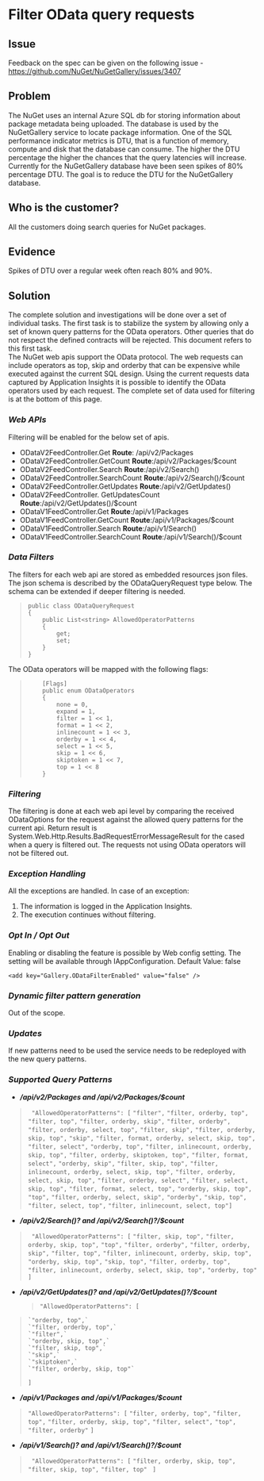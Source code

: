 # Filter OData query requests

## Issue

Feedback on the spec can be given on the following issue - https://github.com/NuGet/NuGetGallery/issues/3407 

## Problem

The NuGet uses an internal Azure SQL db for storing information about package metadata being uploaded. The database is used by the NuGetGallery service to locate package information. One of the SQL performance indicator metrics is DTU, that is a function of memory, compute and disk that the database can consume. The higher the DTU percentage the higher the chances that the query latencies will increase. Currently for the NuGetGallery database have been seen spikes of 80% percentage DTU. The goal is to reduce the DTU for the NuGetGallery database.

## Who is the customer?

All the customers doing search queries for NuGet packages.

## Evidence
Spikes of DTU over a regular week often reach 80% and 90%.


## Solution

The complete solution and investigations will be done over a set of individual tasks. The first task is to stabilize the system by allowing only a set of known query patterns for the OData operators. Other queries that do not respect the defined contracts will be rejected. 
This document refers to this first task.  
The NuGet web apis support the OData protocol. The web requests can include operators as top, skip and orderby that can be expensive while executed against the current SQL design. Using the current requests data captured by Application Insights it is possible to identify the OData operators used by each request. The complete set of data used for filtering is at the bottom of this page.

### _Web APIs_
Filtering will be enabled for the below set of apis.

* ODataV2FeedController.Get **Route**: /api/v2/Packages
* ODataV2FeedController.GetCount **Route**:/api/v2/Packages/$count
* ODataV2FeedController.Search **Route**:/api/v2/Search()
* ODataV2FeedController.SearchCount **Route**:/api/v2/Search()/$count
* ODataV2FeedController.GetUpdates **Route**:/api/v2/GetUpdates()
* ODataV2FeedController. GetUpdatesCount **Route**:/api/v2/GetUpdates()/$count
* ODataV1FeedController.Get **Route**:/api/v1/Packages
* ODataV1FeedController.GetCount **Route**:/api/v1/Packages/$count
* ODataV1FeedController.Search **Route**:/api/v1/Search()
* ODataV1FeedController.SearchCount **Route**:/api/v1/Search()/$count	


### _Data Filters_
The filters for each web api are stored as embedded resources json files. The json schema is described by the ODataQueryRequest type below. The schema can be extended if deeper filtering is needed.
>     public class ODataQueryRequest
>     {
>         public List<string> AllowedOperatorPatterns
>         {
>             get;
>             set;
>         }
>     }

The OData operators will be mapped with the following flags:
>         [Flags]
>         public enum ODataOperators
>         {
>             none = 0,
>             expand = 1,
>             filter = 1 << 1,
>             format = 1 << 2,
>             inlinecount = 1 << 3,
>             orderby = 1 << 4,
>             select = 1 << 5,
>             skip = 1 << 6,
>             skiptoken = 1 << 7,
>             top = 1 << 8
>         }

### _Filtering_
The filtering is done at each web api level by comparing the received ODataOptions for the request against the allowed query patterns for the current api.
Return result is System.Web.Http.Results.BadRequestErrorMessageResult for the cased when a query is filtered out.
The requests not using OData operators will not be filtered out. 

### _Exception Handling_
All the exceptions are handled. In case of an exception:
1. The information is logged in the Application Insights.
1. The execution continues without filtering.

### _Opt In / Opt Out_
Enabling or disabling the feature is possible by Web config setting. The setting will be available through IAppConfiguration.
Default Value: false

`<add key="Gallery.ODataFilterEnabled" value="false" />`

### _Dynamic filter pattern generation_
Out of the scope. 

### _Updates_
If new patterns need to be used the service needs to be redeployed with the new query patterns.

### _Supported Query Patterns_

* _**/api/v2/Packages and /api/v2/Packages/$count**_

 > ` "AllowedOperatorPatterns": [`
>     `"filter",`
>     `"filter, orderby, top",`
>     `"filter, top",`
>     `"filter, orderby, skip",`
>     `"filter, orderby",`
>     `"filter, orderby, select, top",`
>     `"filter, skip",`
>     `"filter, orderby, skip, top",`
>     `"skip",`
>     `"filter, format, orderby, select, skip, top",`
>     `"filter, select",`
>     `"orderby, top",`
>     `"filter, inlinecount, orderby, skip, top",`
>     `"filter, orderby, skiptoken, top",`
>     `"filter, format, select",`
>     `"orderby, skip",`
>     `"filter, skip, top",`
>     `"filter, inlinecount, orderby, select, skip, top",`
>     `"filter, orderby, select, skip, top",`
>     `"filter, orderby, select",`
>     `"filter, select, skip, top",`
>     `"filter, format, select, top",`
>     `"orderby, skip, top",`
>     `"top",`
>     `"filter, orderby, select, skip",`
>     `"orderby",`
>     `"skip, top",`
>     `"filter, select, top",`
>     `"filter, inlinecount, select, top"] `

* _**/api/v2/Search()? and /api/v2/Search()?/$count**_

 > ` "AllowedOperatorPatterns": [`
>     `"filter, skip, top",`
>     `"filter, orderby, skip, top",`
>     `"top",`
>     `"filter, orderby",`
>     `"filter, orderby, skip",`
>     `"filter, top",`
>     `"filter, inlinecount, orderby, skip, top",`
>     `"orderby, skip, top",`
>     `"skip, top",`
>     `"filter, orderby, top",`
>     `"filter, inlinecount, orderby, select, skip, top",`
>     `"orderby, top"`
>   `]`

* _**/api/v2/GetUpdates()? and /api/v2/GetUpdates()?/$count**_

  > `"AllowedOperatorPatterns": [`
>     `"orderby, top",`
>     `"filter, orderby, top",`
>     `"filter",`
>     `"orderby, skip, top",`
>     `"filter, skip, top",`
>     `"skip",`
>     `"skiptoken",`
>     `"filter, orderby, skip, top"`
>   `]`

* _**/api/v1/Packages and /api/v1/Packages/$count**_

 > `"AllowedOperatorPatterns": [`
>     `"filter, orderby, top",`
>     `"filter, top",`
>     `"filter, orderby, skip, top",`
>     `"filter, select",`
>     `"top",`
>     `"filter, orderby"`
>   `] `

* _**/api/v1/Search()? and /api/v1/Search()?/$count**_

 > ` "AllowedOperatorPatterns": [`
>     `"filter, orderby, skip, top",`
>     `"filter, skip, top",`
>     `"filter, top" `
>   `]`
